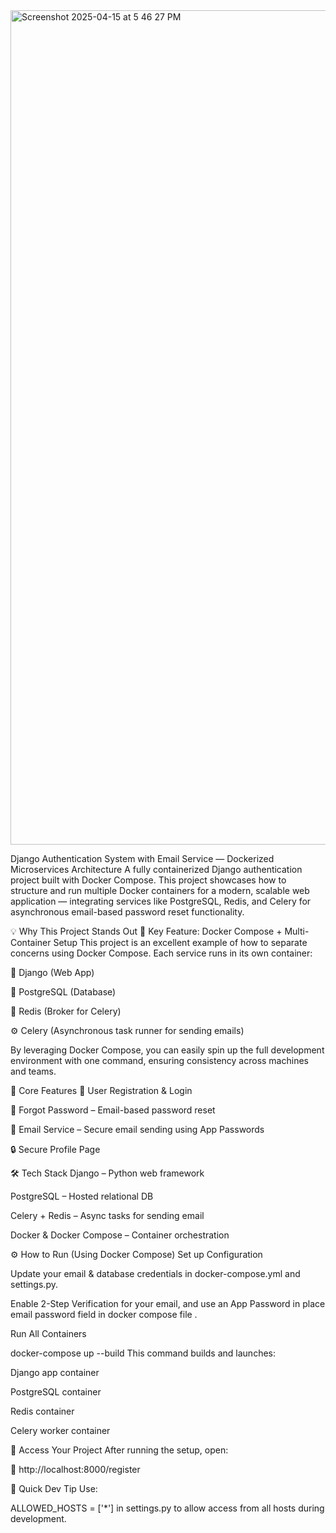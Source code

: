 

<img width="1335" alt="Screenshot 2025-04-15 at 5 46 27 PM" src="https://github.com/user-attachments/assets/63783518-cc42-4c51-abdc-02cf223263c4" />

Django Authentication System with Email Service — Dockerized Microservices Architecture
A fully containerized Django authentication project built with Docker Compose. This project showcases how to structure and run multiple Docker containers for a modern, scalable web application — integrating services like PostgreSQL, Redis, and Celery for asynchronous email-based password reset functionality.

💡 Why This Project Stands Out
🔧 Key Feature: Docker Compose + Multi-Container Setup
This project is an excellent example of how to separate concerns using Docker Compose. Each service runs in its own container:

🐍 Django (Web App)

🐘 PostgreSQL (Database)

🔄 Redis (Broker for Celery)

⚙️ Celery (Asynchronous task runner for sending emails)

By leveraging Docker Compose, you can easily spin up the full development environment with one command, ensuring consistency across machines and teams.

🚀 Core Features
👤 User Registration & Login

🔁 Forgot Password – Email-based password reset

📩 Email Service – Secure email sending using App Passwords

🔒 Secure Profile Page

🛠️ Tech Stack
Django – Python web framework

PostgreSQL – Hosted relational DB

Celery + Redis – Async tasks for sending email

Docker & Docker Compose – Container orchestration

⚙️ How to Run (Using Docker Compose)
Set up Configuration

Update your email & database credentials in docker-compose.yml and settings.py.

Enable 2-Step Verification for your email, and use an App Password in place email password field in docker compose file .

Run All Containers


docker-compose up --build
This command builds and launches:

Django app container

PostgreSQL container

Redis container

Celery worker container

🔗 Access Your Project
After running the setup, open:

📍 http://localhost:8000/register

🧪 Quick Dev Tip
Use:


ALLOWED_HOSTS = ['*']
in settings.py to allow access from all hosts during development.
